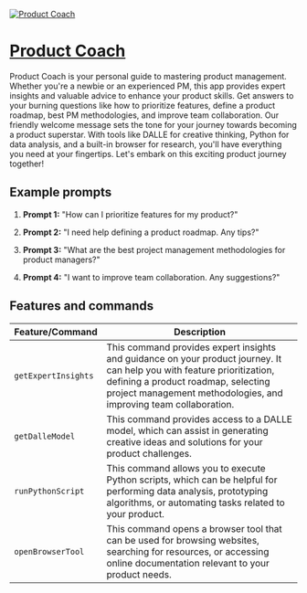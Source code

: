 [![Product Coach](https://files.oaiusercontent.com/file-0nSFXlDKb7cIuR9YfcPBCI7a?se=2123-10-13T16%3A37%3A49Z&sp=r&sv=2021-08-06&sr=b&rscc=max-age%3D31536000%2C%20immutable&rscd=attachment%3B%20filename%3D94dc0fce-6c12-43c1-bfca-7d58d1f7937c.png&sig=IkF4kmhGD0euEq841RiIP6y0Smnp6bH3CQz78fEZ2DE%3D)](https://chat.openai.com/g/g-e0xH6MMQs-product-coach)

# [Product Coach](https://chat.openai.com/g/g-e0xH6MMQs-product-coach)

Product Coach is your personal guide to mastering product management. Whether you're a newbie or an experienced PM, this app provides expert insights and valuable advice to enhance your product skills. Get answers to your burning questions like how to prioritize features, define a product roadmap, best PM methodologies, and improve team collaboration. Our friendly welcome message sets the tone for your journey towards becoming a product superstar. With tools like DALLE for creative thinking, Python for data analysis, and a built-in browser for research, you'll have everything you need at your fingertips. Let's embark on this exciting product journey together!

## Example prompts

1. **Prompt 1:** "How can I prioritize features for my product?"

2. **Prompt 2:** "I need help defining a product roadmap. Any tips?"

3. **Prompt 3:** "What are the best project management methodologies for product managers?"

4. **Prompt 4:** "I want to improve team collaboration. Any suggestions?"

## Features and commands

| Feature/Command | Description |
| --- | --- |
| `getExpertInsights` | This command provides expert insights and guidance on your product journey. It can help you with feature prioritization, defining a product roadmap, selecting project management methodologies, and improving team collaboration. |
| `getDalleModel` | This command provides access to a DALLE model, which can assist in generating creative ideas and solutions for your product challenges. |
| `runPythonScript` | This command allows you to execute Python scripts, which can be helpful for performing data analysis, prototyping algorithms, or automating tasks related to your product. |
| `openBrowserTool` | This command opens a browser tool that can be used for browsing websites, searching for resources, or accessing online documentation relevant to your product needs. |